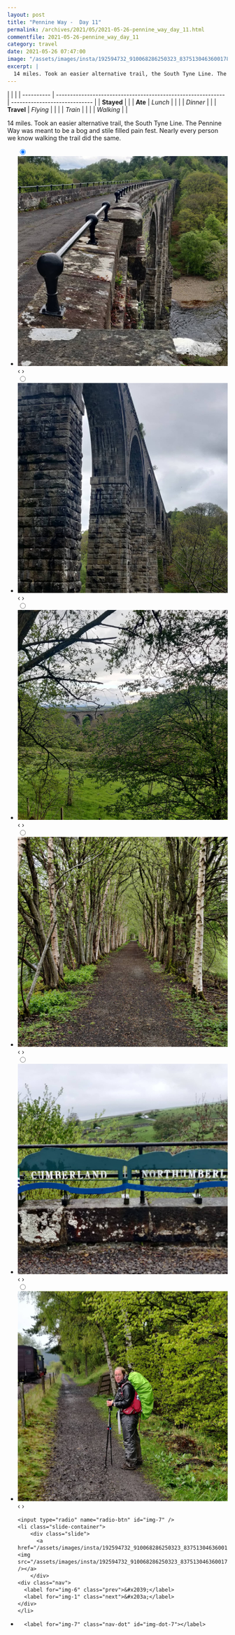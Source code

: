 ```yaml
---
layout: post
title: "Pennine Way -  Day 11"
permalink: /archives/2021/05/2021-05-26-pennine_way_day_11.html
commentfile: 2021-05-26-pennine_way_day_11
category: travel
date: 2021-05-26 07:47:00
image: "/assets/images/insta/192594732_910068286250323_8375130463600178983_n_18147703249167627.jpg"
excerpt: |
  14 miles. Took an easier alternative trail, the South Tyne Line. The Pennine Way was meant to be a bog and stile filled pain fest. Nearly every person we know walking the trail did the same.
---
```


|            |                                                              |
| ---------- | ------------------------------------------------------------ | ----------------------------- |
| **Stayed** |  |
| **Ate**    | _Lunch_                                                      |          |
|            | _Dinner_                                                     |          |
| **Travel** | _Flying_                                                     |          |
|            | _Train_                                                      |          |
|            | _Walking_                                                    |          |


14 miles. Took an easier alternative trail, the South Tyne Line. The Pennine Way was meant to be a bog and stile filled pain fest. Nearly every person we know walking the trail did the same.


<ul class="slides">
    <input type="radio" name="radio-btn" id="img-1" checked="checked" />
    <li class="slide-container">
        <div class="slide">
          <a href="/assets/images/insta/191271692_307447930912869_3664724614652604793_n_17899213877003520.jpg"><img src="/assets/images/insta/191271692_307447930912869_3664724614652604793_n_17899213877003520.jpg" /></a>
        </div>
    <div class="nav">
      <label for="img-7" class="prev">&#x2039;</label>
      <label for="img-2" class="next">&#x203a;</label>
    </div>
    </li>
        <input type="radio" name="radio-btn" id="img-2"  />
    <li class="slide-container">
        <div class="slide">
          <a href="/assets/images/insta/191169386_320401892866681_5679271638010815291_n_17874513200497333.jpg"><img src="/assets/images/insta/191169386_320401892866681_5679271638010815291_n_17874513200497333.jpg" /></a>
        </div>
    <div class="nav">
      <label for="img-1" class="prev">&#x2039;</label>
      <label for="img-3" class="next">&#x203a;</label>
    </div>
    </li>
        <input type="radio" name="radio-btn" id="img-3"  />
    <li class="slide-container">
        <div class="slide">
          <a href="/assets/images/insta/191968522_303572444822781_9090298039158081773_n_17899525028007772.jpg"><img src="/assets/images/insta/191968522_303572444822781_9090298039158081773_n_17899525028007772.jpg" /></a>
        </div>
    <div class="nav">
      <label for="img-2" class="prev">&#x2039;</label>
      <label for="img-4" class="next">&#x203a;</label>
    </div>
    </li>
        <input type="radio" name="radio-btn" id="img-4"  />
    <li class="slide-container">
        <div class="slide">
          <a href="/assets/images/insta/191692170_118924770259692_6086791868129398069_n_17886905282206253.jpg"><img src="/assets/images/insta/191692170_118924770259692_6086791868129398069_n_17886905282206253.jpg" /></a>
        </div>
    <div class="nav">
      <label for="img-3" class="prev">&#x2039;</label>
      <label for="img-5" class="next">&#x203a;</label>
    </div>
    </li>
        <input type="radio" name="radio-btn" id="img-5"  />
    <li class="slide-container">
        <div class="slide">
          <a href="/assets/images/insta/191165646_4066911610067562_10850012784763416_n_18077479786275832.jpg"><img src="/assets/images/insta/191165646_4066911610067562_10850012784763416_n_18077479786275832.jpg" /></a>
        </div>
    <div class="nav">
      <label for="img-4" class="prev">&#x2039;</label>
      <label for="img-6" class="next">&#x203a;</label>
    </div>
    </li>
        <input type="radio" name="radio-btn" id="img-6"  />
    <li class="slide-container">
        <div class="slide">
          <a href="/assets/images/insta/190921252_904366773741707_2503891171354178365_n_18107185708244529.jpg"><img src="/assets/images/insta/190921252_904366773741707_2503891171354178365_n_18107185708244529.jpg" /></a>
        </div>
    <div class="nav">
      <label for="img-5" class="prev">&#x2039;</label>
      <label for="img-7" class="next">&#x203a;</label>
    </div>
    </li>
    
    <input type="radio" name="radio-btn" id="img-7" />
    <li class="slide-container">
        <div class="slide">
          <a href="/assets/images/insta/192594732_910068286250323_8375130463600178983_n_18147703249167627.jpg"><img src="/assets/images/insta/192594732_910068286250323_8375130463600178983_n_18147703249167627.jpg" /></a>
        </div>
    <div class="nav">
      <label for="img-6" class="prev">&#x2039;</label>
      <label for="img-1" class="next">&#x203a;</label>
    </div>
    </li>
			
<li class="nav-dots">
      <label for="img-1" class="nav-dot" id="img-dot-1"></label>
      <label for="img-2" class="nav-dot" id="img-dot-2"></label>
      <label for="img-3" class="nav-dot" id="img-dot-3"></label>
      <label for="img-4" class="nav-dot" id="img-dot-4"></label>
      <label for="img-5" class="nav-dot" id="img-dot-5"></label>
      <label for="img-6" class="nav-dot" id="img-dot-6"></label>

      <label for="img-7" class="nav-dot" id="img-dot-7"></label>

</li>
</ul>        
             

		
